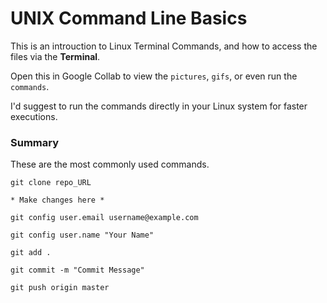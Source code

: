 # UNIX Command Line Basics

This is an introuction to Linux Terminal Commands, and how to access the files via the **Terminal**.

Open this in Google Collab to view the `pictures`, `gifs`, or even run the `commands`.

I'd suggest to run the commands directly in your Linux system for faster executions.

### Summary
These are the most commonly used commands.
```
git clone repo_URL

* Make changes here *

git config user.email username@example.com

git config user.name "Your Name"

git add .

git commit -m "Commit Message"

git push origin master
```
